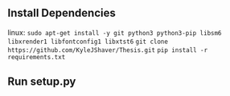 ## Install Dependencies
linux: `sudo apt-get install -y git python3 python3-pip libsm6 libxrender1 libfontconfig1 libxtst6`
`git clone https://github.com/KyleJShaver/Thesis.git`
`pip install -r requirements.txt`

## Run setup.py